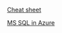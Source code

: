
[Cheat sheet](https://therootcompany.com/blog/mssql-cheat-sheet/#:~:text=MS%20SQL%20Server%20Cheat%20Sheet%201%20Install%20MS,Port%20Forward%205%20Backups%20CIFS%20Backup%20CSV%20Export)


[MS SQL in Azure](https://github.com/davidkhala/azure-utils/tree/main/data/sql)
